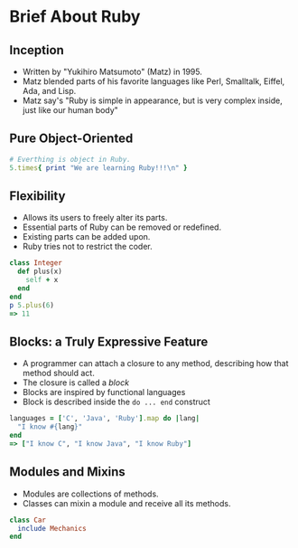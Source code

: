 # Brief About Ruby
## Inception  
- Written by "Yukihiro Matsumoto" (Matz) in 1995.
- Matz blended parts of his favorite languages like Perl, Smalltalk, Eiffel, Ada, and Lisp.
- Matz say's "Ruby is simple in appearance, but is very complex inside, just like our human body"

## Pure Object-Oriented
```ruby
# Everthing is object in Ruby.
5.times{ print "We are learning Ruby!!!\n" }
```
## Flexibility
+ Allows its users to freely alter its parts. 
+ Essential parts of Ruby can be removed or redefined. 
+ Existing parts can be added upon. 
+ Ruby tries not to restrict the coder.
```ruby
class Integer
  def plus(x)
    self + x
  end
end
p 5.plus(6)
=> 11
```
## Blocks: a Truly Expressive Feature
+ A programmer can attach a closure to any method, describing how that method should act.
+ The closure is called a _block_
+ Blocks are inspired by functional languages
+ Block is described inside the `do ... end` construct
```ruby
languages = ['C', 'Java', 'Ruby'].map do |lang|
  "I know #{lang}"
end
=> ["I know C", "I know Java", "I know Ruby"]
```
## Modules and Mixins
+ Modules are collections of methods.
+ Classes can mixin a module and receive all its methods.
```ruby
class Car
  include Mechanics
end
```  